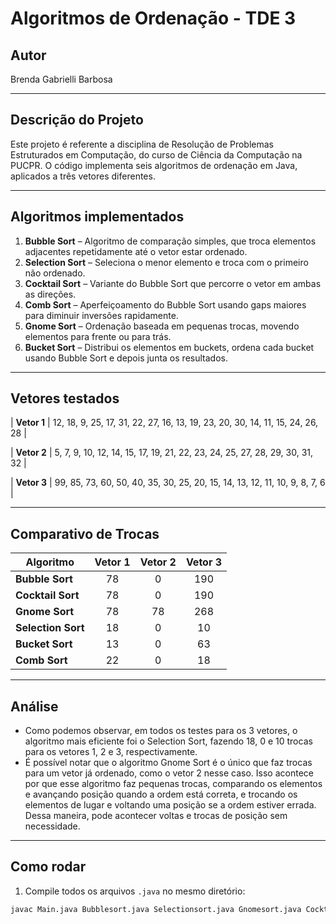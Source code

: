 # Algoritmos de Ordenação - TDE 3

## Autor
Brenda Gabrielli Barbosa

---

## Descrição do Projeto

Este projeto é referente a disciplina de Resolução de Problemas Estruturados em Computação, do curso de Ciência da Computação na PUCPR.
O código implementa seis algoritmos de ordenação em Java, aplicados a três vetores diferentes.  

---

## Algoritmos implementados

1. **Bubble Sort** – Algoritmo de comparação simples, que troca elementos adjacentes repetidamente até o vetor estar ordenado.
2. **Selection Sort** – Seleciona o menor elemento e troca com o primeiro não ordenado.
3. **Cocktail Sort** – Variante do Bubble Sort que percorre o vetor em ambas as direções.
4. **Comb Sort** – Aperfeiçoamento do Bubble Sort usando gaps maiores para diminuir inversões rapidamente.
5. **Gnome Sort** – Ordenação baseada em pequenas trocas, movendo elementos para frente ou para trás.
6. **Bucket Sort** – Distribui os elementos em buckets, ordena cada bucket usando Bubble Sort e depois junta os resultados.

---

## Vetores testados

| **Vetor 1** | 12, 18, 9, 25, 17, 31, 22, 27, 16, 13, 19, 23, 20, 30, 14, 11, 15, 24, 26, 28 |

| **Vetor 2** | 5, 7, 9, 10, 12, 14, 15, 17, 19, 21, 22, 23, 24, 25, 27, 28, 29, 30, 31, 32 |

| **Vetor 3** | 99, 85, 73, 60, 50, 40, 35, 30, 25, 20, 15, 14, 13, 12, 11, 10, 9, 8, 7, 6 |

---

## Comparativo de Trocas

| Algoritmo       | Vetor 1 | Vetor 2 | Vetor 3 |
|-----------------|:-------:|:-------:|:-------:|
| **Bubble Sort**  | 78      | 0      | 190      |
| **Cocktail Sort** | 78     | 0      | 190      |
| **Gnome Sort**  | 78      | 78      | 268      |
| **Selection Sort**     | 18     | 0      | 10      |
| **Bucket Sort**    | 13      | 0      | 63      |
| **Comb Sort**   | 22      | 0      | 18      |

---

## Análise

- Como podemos observar, em todos os testes para os 3 vetores, o algoritmo mais eficiente foi o Selection Sort, fazendo 18, 0  e 10 trocas para os vetores 1, 2 e 3, respectivamente.
- É possível notar que o algoritmo Gnome Sort é o único que faz trocas para um vetor já ordenado, como o vetor 2 nesse caso. Isso acontece por que esse algoritmo faz pequenas trocas, comparando os elementos e avançando posição quando a ordem está correta, e trocando os elementos de lugar e voltando uma posição se a ordem estiver errada. Dessa maneira, pode acontecer voltas e trocas de posição sem necessidade.
---

## Como rodar

1. Compile todos os arquivos `.java` no mesmo diretório:  
```bash
javac Main.java Bubblesort.java Selectionsort.java Gnomesort.java Cocktailsort.java Combsort.java Bucketsort.java

